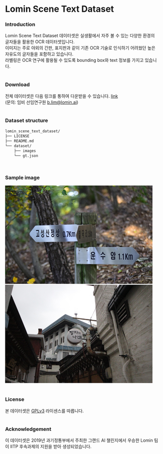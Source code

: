 # Lomin Scene Text Dataset

### Introduction
Lomin Scene Text Dataset 데이터셋은 실생활에서 자주 볼 수 있는 다양한 환경의 글자들을 활용한 OCR 데이터셋입니다. </br>
이미지는 주로 야외의 간판, 표지판과 같이 기존 OCR 기술로 인식하기 어려웠던 높은 자유도의 글자들을 포함하고 있습니다. </br>
라벨링은 OCR 연구에 활용될 수 있도록 bounding box와 text 정보를 가지고 있습니다. </br>
</br>


### Download
전체 데이터셋은 다음 링크를 통하여 다운받을 수 있습니다. [link](lomin.ai) </br>
(문의: 임비 선임연구원 b.lim@lomin.ai) </br>
</br>

### Dataset structure
```
lomin_scene_text_dataset/
├── LICENSE
├── README.md
└── dataset/
    ├── images
    └── gt.json
```
</br>
<!-- 
### Annotation
```
```
 -->

### Sample image
![sample_001](src/sample_001.png) </br>
![sample_002](src/sample_002.png) </br>
</br>

### License
본 데이터셋은 [GPLv3](https://www.gnu.org/licenses/gpl-3.0.en.html) 라이센스를 따릅니다. </br>
</br>

### Acknowledgement 
이 데이터셋은 2019년 과기정통부에서 주최한 그랜드 AI 챌린지에서 우승한 Lomin 팀이 IITP 후속과제의 지원을 받아 생성되었습니다. </br>


